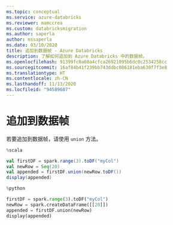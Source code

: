 ```yaml
---
ms.topic: conceptual
ms.service: azure-databricks
ms.reviewer: mamccrea
ms.custom: databricksmigration
ms.author: saperla
author: mssaperla
ms.date: 03/10/2020
title: 追加到数据帧 - Azure Databricks
description: 了解如何追加到 Azure Databricks 中的数据帧。
ms.openlocfilehash: 91399fc0a60a4cfca26921095b6dc0c2534258cc
ms.sourcegitcommit: 16af84b41f239bb743ddbc086181eba630f7f3e8
ms.translationtype: HT
ms.contentlocale: zh-CN
ms.lasthandoff: 11/13/2020
ms.locfileid: "94589607"
---
```

# <a name="append-to-a-dataframe"></a>追加到数据帧

若要追加到数据帧，请使用 `union` 方法。

```scala
%scala

val firstDF = spark.range(3).toDF("myCol")
val newRow = Seq(20)
val appended = firstDF.union(newRow.toDF())
display(appended)
```

```python
%python

firstDF = spark.range(3).toDF("myCol")
newRow = spark.createDataFrame([[20]])
appended = firstDF.union(newRow)
display(appended)
```